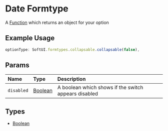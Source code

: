 # Date Formtype
A [Function](https://developer.mozilla.org/en-US/docs/Web/JavaScript/Reference/Global_Objects/Function) which returns an object for your option
## Example Usage
```js
optionType: SoftUI.formtypes.collapsable.collapsable(false),
```

## Params
| Name | Type | Description |
| :--- | :--- | :--- |
| `disabled` | [Boolean](https://developer.mozilla.org/en-US/docs/Web/JavaScript/Reference/Global_Objects/Boolean) | A boolean which shows if the switch appears disabled |

## Types
- [Boolean](https://developer.mozilla.org/en-US/docs/Web/JavaScript/Reference/Global_Objects/Boolean)